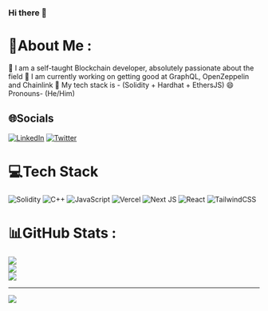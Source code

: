 ### Hi there 👋

# 💫About Me :
🔭 I am a self-taught Blockchain developer, absolutely passionate about the field
🌱 I am currently working on getting good at GraphQL, OpenZeppelin and Chainlink 
👯 My tech stack is - (Solidity + Hardhat  + EthersJS)
😄 Pronouns- (He/Him)

## 🌐Socials
[![LinkedIn](https://img.shields.io/badge/LinkedIn-%230077B5.svg?logo=linkedin&logoColor=white)](https://linkedin.com/in/https://www.linkedin.com/in/priyank-gupta-0308/) [![Twitter](https://img.shields.io/badge/Twitter-%231DA1F2.svg?logo=Twitter&logoColor=white)](https://twitter.com/https://twitter.com/PriyankGupta03) 

# 💻Tech Stack
![Solidity](https://img.shields.io/badge/Solidity-%23363636.svg?style=for-the-badge&logo=solidity&logoColor=white) ![C++](https://img.shields.io/badge/c++-%2300599C.svg?style=for-the-badge&logo=c%2B%2B&logoColor=white) ![JavaScript](https://img.shields.io/badge/javascript-%23323330.svg?style=for-the-badge&logo=javascript&logoColor=%23F7DF1E) ![Vercel](https://img.shields.io/badge/vercel-%23000000.svg?style=for-the-badge&logo=vercel&logoColor=white) ![Next JS](https://img.shields.io/badge/Next-black?style=for-the-badge&logo=next.js&logoColor=white) ![React](https://img.shields.io/badge/react-%2320232a.svg?style=for-the-badge&logo=react&logoColor=%2361DAFB) ![TailwindCSS](https://img.shields.io/badge/tailwindcss-%2338B2AC.svg?style=for-the-badge&logo=tailwind-css&logoColor=white)
# 📊GitHub Stats :
![](https://github-readme-stats.vercel.app/api?username=Genesis3800&theme=radical&hide_border=false&include_all_commits=false&count_private=false)<br/>
![](https://github-readme-streak-stats.herokuapp.com/?user=Genesis3800&theme=radical&hide_border=false)<br/>
![](https://github-readme-stats.vercel.app/api/top-langs/?username=Genesis3800&theme=radical&hide_border=false&include_all_commits=false&count_private=false&layout=compact)

---
[![](https://visitcount.itsvg.in/api?id=Genesis3800&icon=0&color=1)](https://visitcount.itsvg.in)
